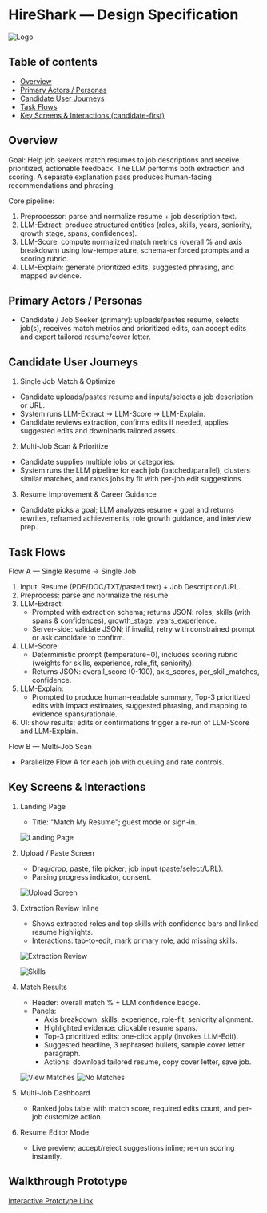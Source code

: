 # HireShark — Design Specification

![Logo](img/logo.png)

## Table of contents
- [Overview](#overview)
- [Primary Actors / Personas](#primary-actors--personas)
- [Candidate User Journeys](#candidate-user-journeys)
- [Task Flows](#task-flows)
- [Key Screens & Interactions (candidate-first)](#key-screens--interactions-candidate-first)

## Overview
Goal: Help job seekers match resumes to job descriptions and receive prioritized, actionable feedback. The LLM performs both extraction and scoring. A separate explanation pass produces human-facing recommendations and phrasing.

Core pipeline:
1. Preprocessor: parse and normalize resume + job description text.
2. LLM-Extract: produce structured entities (roles, skills, years, seniority, growth stage, spans, confidences).  
3. LLM-Score: compute normalized match metrics (overall % and axis breakdown) using low-temperature, schema-enforced prompts and a scoring rubric.  
4. LLM-Explain: generate prioritized edits, suggested phrasing, and mapped evidence.

## Primary Actors / Personas
- Candidate / Job Seeker (primary): uploads/pastes resume, selects job(s), receives match metrics and prioritized edits, can accept edits and export tailored resume/cover letter.


## Candidate User Journeys

1) Single Job Match & Optimize
- Candidate uploads/pastes resume and inputs/selects a job description or URL.
- System runs LLM-Extract → LLM-Score → LLM-Explain.
- Candidate reviews extraction, confirms edits if needed, applies suggested edits and downloads tailored assets.

2) Multi-Job Scan & Prioritize
- Candidate supplies multiple jobs or categories.
- System runs the LLM pipeline for each job (batched/parallel), clusters similar matches, and ranks jobs by fit with per-job edit suggestions.

3) Resume Improvement & Career Guidance
- Candidate picks a goal; LLM analyzes resume + goal and returns rewrites, reframed achievements, role growth guidance, and interview prep.

## Task Flows

Flow A — Single Resume → Single Job
1. Input: Resume (PDF/DOC/TXT/pasted text) + Job Description/URL.
2. Preprocess: parse and normalize the resume
3. LLM-Extract:
   - Prompted with extraction schema; returns JSON: roles, skills (with spans & confidences), growth_stage, years_experience.
   - Server-side: validate JSON; if invalid, retry with constrained prompt or ask candidate to confirm.
4. LLM-Score:
   - Deterministic prompt (temperature=0), includes scoring rubric (weights for skills, experience, role_fit, seniority).
   - Returns JSON: overall_score (0-100), axis_scores, per_skill_matches, confidence.
5. LLM-Explain:
   - Prompted to produce human-readable summary, Top-3 prioritized edits with impact estimates, suggested phrasing, and mapping to evidence spans/rationale.
6. UI: show results; edits or confirmations trigger a re-run of LLM-Score and LLM-Explain.

Flow B — Multi-Job Scan
- Parallelize Flow A for each job with queuing and rate controls.

## Key Screens & Interactions

1. Landing Page
   - Title: "Match My Resume"; guest mode or sign-in.

   ![Landing Page](img/Landing_Page.jpeg)


2. Upload / Paste Screen
   - Drag/drop, paste, file picker; job input (paste/select/URL).
   - Parsing progress indicator, consent.

   ![Upload Screen](img/Resume_Upload.jpeg)

3. Extraction Review Inline
   - Shows extracted roles and top skills with confidence bars and linked resume highlights.
   - Interactions: tap-to-edit, mark primary role, add missing skills.

   ![Extraction Review](img/Review.jpeg)

   ![Skills](img/Skills.jpeg)

4. Match Results
   - Header: overall match % + LLM confidence badge.
   - Panels:
     - Axis breakdown: skills, experience, role-fit, seniority alignment.
     - Highlighted evidence: clickable resume spans.
     - Top-3 prioritized edits: one-click apply (invokes LLM-Edit).
     - Suggested headline, 3 rephrased bullets, sample cover letter paragraph.
     - Actions: download tailored resume, copy cover letter, save job.

   ![View Matches](img/View_Matches.jpeg)
   ![No Matches](img/No_Matches.jpeg)

5. Multi-Job Dashboard
   - Ranked jobs table with match score, required edits count, and per-job customize action.

6. Resume Editor Mode
   - Live preview; accept/reject suggestions inline; re-run scoring instantly.

## Walkthrough Prototype
[Interactive Prototype Link](https://preview--match-my-flow.lovable.app/)